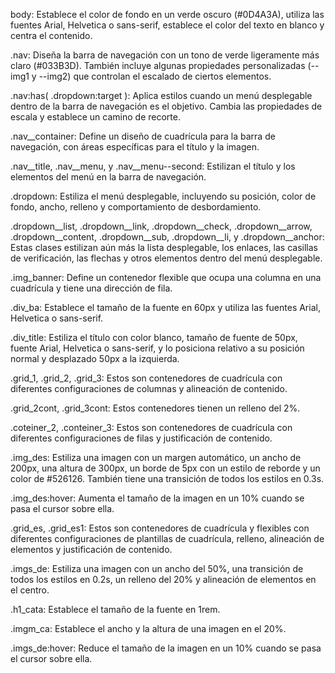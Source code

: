 body: Establece el color de fondo en un verde oscuro (#0D4A3A), utiliza las fuentes Arial, Helvetica o sans-serif, establece el color del texto en blanco y centra el contenido.

.nav: Diseña la barra de navegación con un tono de verde ligeramente más claro (#033B3D). También incluye algunas propiedades personalizadas (--img1 y --img2) que controlan el escalado de ciertos elementos.

.nav:has( .dropdown:target ): Aplica estilos cuando un menú desplegable dentro de la barra de navegación es el objetivo. Cambia las propiedades de escala y establece un camino de recorte.

.nav__container: Define un diseño de cuadrícula para la barra de navegación, con áreas específicas para el título y la imagen.

.nav__title, .nav__menu, y .nav__menu--second: Estilizan el título y los elementos del menú en la barra de navegación.

.dropdown: Estiliza el menú desplegable, incluyendo su posición, color de fondo, ancho, relleno y comportamiento de desbordamiento.

.dropdown__list, .dropdown__link, .dropdown__check, .dropdown__arrow, .dropdown__content, .dropdown__sub, .dropdown__li, y .dropdown__anchor: Estas clases estilizan aún más la lista desplegable, los enlaces, las casillas de verificación, las flechas y otros elementos dentro del menú desplegable.

.img_banner: Define un contenedor flexible que ocupa una columna en una cuadrícula y tiene una dirección de fila.

.div_ba: Establece el tamaño de la fuente en 60px y utiliza las fuentes Arial, Helvetica o sans-serif.

.div_title: Estiliza el título con color blanco, tamaño de fuente de 50px, fuente Arial, Helvetica o sans-serif, y lo posiciona relativo a su posición normal y desplazado 50px a la izquierda.

.grid_1, .grid_2, .grid_3: Estos son contenedores de cuadrícula con diferentes configuraciones de columnas y alineación de contenido.

.grid_2cont, .grid_3cont: Estos contenedores tienen un relleno del 2%.

.coteiner_2, .conteiner_3: Estos son contenedores de cuadrícula con diferentes configuraciones de filas y justificación de contenido.

.img_des: Estiliza una imagen con un margen automático, un ancho de 200px, una altura de 300px, un borde de 5px con un estilo de reborde y un color de #526126. También tiene una transición de todos los estilos en 0.3s.

.img_des:hover: Aumenta el tamaño de la imagen en un 10% cuando se pasa el cursor sobre ella.

.grid_es, .grid_es1: Estos son contenedores de cuadrícula y flexibles con diferentes configuraciones de plantillas de cuadrícula, relleno, alineación de elementos y justificación de contenido.

.imgs_de: Estiliza una imagen con un ancho del 50%, una transición de todos los estilos en 0.2s, un relleno del 20% y alineación de elementos en el centro.

.h1_cata: Establece el tamaño de la fuente en 1rem.

.imgm_ca: Establece el ancho y la altura de una imagen en el 20%.

.imgs_de:hover: Reduce el tamaño de la imagen en un 10% cuando se pasa el cursor sobre ella.